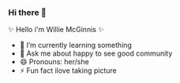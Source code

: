 ### Hi there 👋

 ✨ Hello i'm Willie McGinnis ✨

- 🌱 I’m currently learning something
- 💬 Ask me about happy to see good community
- 😄 Pronouns: her/she
- ⚡ Fun fact ilove taking picture
